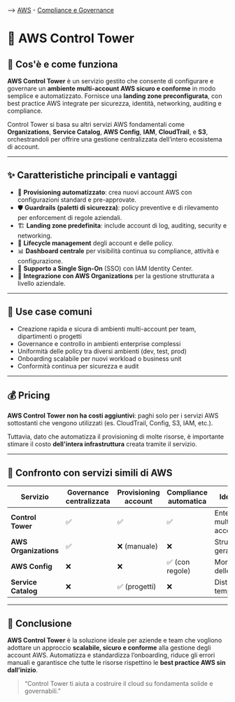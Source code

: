 --> [AWS](/app://obsidian.md/AWS.md) - [Compliance e Governance](/09-Sicurezza-Compliance-Governance/Sicurezza-Compliance-Governance.md)

# 🏰 AWS Control Tower

## 📘 Cos'è e come funziona

**AWS Control Tower** è un servizio gestito che consente di configurare e governare un **ambiente multi-account AWS sicuro e conforme** in modo semplice e automatizzato. Fornisce una **landing zone preconfigurata**, con best practice AWS integrate per sicurezza, identità, networking, auditing e compliance.

Control Tower si basa su altri servizi AWS fondamentali come **Organizations**, **Service Catalog**, **AWS Config**, **IAM**, **CloudTrail**, e **S3**, orchestrandoli per offrire una gestione centralizzata dell’intero ecosistema di account.

---

## ✨ Caratteristiche principali e vantaggi

- 🚀 **Provisioning automatizzato**: crea nuovi account AWS con configurazioni standard e pre-approvate.
- 🛡️ **Guardrails (paletti di sicurezza)**: policy preventive e di rilevamento per enforcement di regole aziendali.
- 🏗️ **Landing zone predefinita**: include account di log, auditing, security e networking.
- 🔁 **Lifecycle management** degli account e delle policy.
- 📊 **Dashboard centrale** per visibilità continua su compliance, attività e configurazione.
- 🔐 **Supporto a Single Sign-On** (SSO) con IAM Identity Center.
- 🏢 **Integrazione con AWS Organizations** per la gestione strutturata a livello aziendale.

---

## 🚀 Use case comuni

- Creazione rapida e sicura di ambienti multi-account per team, dipartimenti o progetti
- Governance e controllo in ambienti enterprise complessi
- Uniformità delle policy tra diversi ambienti (dev, test, prod)
- Onboarding scalabile per nuovi workload o business unit
- Conformità continua per sicurezza e audit

---

## 💰 Pricing

**AWS Control Tower non ha costi aggiuntivi**: paghi solo per i servizi AWS sottostanti che vengono utilizzati (es. CloudTrail, Config, S3, IAM, etc.).

Tuttavia, dato che automatizza il provisioning di molte risorse, è importante stimare il costo **dell'intera infrastruttura** creata tramite il servizio.

---

## 🔄 Confronto con servizi simili di AWS

| Servizio             | Governance centralizzata | Provisioning account | Compliance automatica | Ideale per              |
|----------------------|---------------------------|----------------------|------------------------|-------------------------|
| **Control Tower**     | ✅                         | ✅                    | ✅                      | Enterprise multi-account|
| **AWS Organizations** | ✅                         | ❌ (manuale)          | ❌                      | Struttura gerarchica    |
| **AWS Config**        | ❌                         | ❌                    | ✅ (con regole)         | Monitoraggio delle risorse |
| **Service Catalog**   | ❌                         | ✅ (progetti)         | ❌                      | Distribuzione template  |

---

## 📌 Conclusione

**AWS Control Tower** è la soluzione ideale per aziende e team che vogliono adottare un approccio **scalabile, sicuro e conforme** alla gestione degli account AWS. Automatizza e standardizza l’onboarding, riduce gli errori manuali e garantisce che tutte le risorse rispettino le **best practice AWS sin dall’inizio**.

> “Control Tower ti aiuta a costruire il cloud su fondamenta solide e governabili.”

